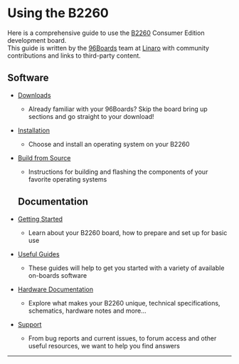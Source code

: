 # Using the B2260

Here is a comprehensive guide to use the [B2260](http://www.96boards.org/product/b2260/) Consumer Edition development board.<br>
This guide is written by the [96Boards](https://www.96boards.org) team at [Linaro](http://www.linaro.org) with community contributions and links to third-party content.

## Software

- [Downloads](Downloads/README.md)
   - Already familiar with your 96Boards? Skip the board bring up sections and go straight to your download!
- [Installation](Installation/README.md)
   - Choose and install an operating system on your B2260
- [Build from Source](BuildSource/README.md)
   - Instructions for building and flashing the components of your favorite operating systems

   ## Documentation

- [Getting Started](GettingStarted/README.md)
   - Learn about your B2260 board, how to prepare and set up for basic use
- [Useful Guides](Guides/README.md)
   - These guides will help to get you started with a variety of available on-boards software
- [Hardware Documentation](HardwareDocs/README.md)
   - Explore what makes your B2260 unique, technical specifications, schematics, hardware notes and more...
- [Support](Support/README.md)
   - From bug reports and current issues, to forum access and other useful resources, we want to help you find answers

***
